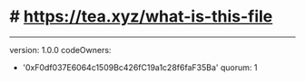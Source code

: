 # # https://tea.xyz/what-is-this-file
---
version: 1.0.0
codeOwners:
  - '0xF0df037E6064c1509Bc426fC19a1c28f6faF35Ba'
quorum: 1
